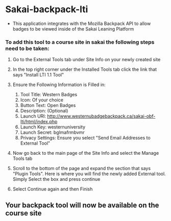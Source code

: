 # Sakai-backpack-lti #

* This application integrates with the Mozilla Backpack API to allow badges to be viewed inside of the Sakai Leaning Platform


### To add this tool to a course site in sakai the following steps need to be taken: ###


1. Go to the External Tools tab under Site Info on your newly created site

2. In the top right corner under the Installed Tools tab click the link that says "Install LTI 1.1 Tool"

3. Ensure the Following Information is Filled in:
    1. Tool Title: Western Badges
    2. Icon: Of your choice
    3. Button Text: Open Badges
    4. Description: (Optional)
    5. Launch URl: http://www.westernubadgebackpack.ca/sakai-obf-lti/html/index.php
    6. Launch Key: westernuniversity
    7. Launch Secret: bglmafrmbvmr
    8. Privacy Settings: Ensure you select "Send Email Addresses to External Tool"
     
4. Now go back to the main page of the Site Info and select the Manage Tools tab

5. Scroll to the bottom of the page and expand the section that says "Plugin Tools". Here is where you will find the newly added External tool. Simply Select the box and press continue

6. Select Continue again and then Finish

## Your backpack tool will now be available on the course site ##
